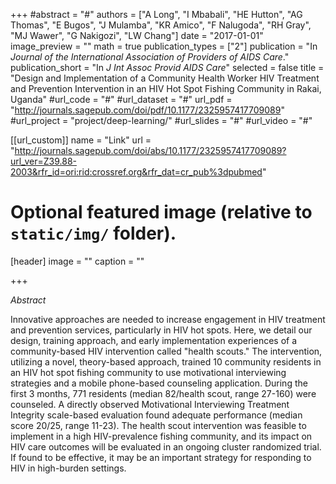 +++
#abstract = "#"
authors = ["A Long", "I Mbabali", "HE Hutton", "AG Thomas", "E Bugos", "J Mulamba", "KR Amico", "F Nalugoda", "RH Gray", "MJ Wawer", "G Nakigozi", "LW Chang"]
date = "2017-01-01"
image_preview = ""
math = true
publication_types = ["2"]
publication = "In *Journal of the International Association of Providers of AIDS Care*."
publication_short = "In *J Int Assoc Provid AIDS Care*"
selected = false
title = "Design and Implementation of a Community Health Worker HIV Treatment and Prevention Intervention in an HIV Hot Spot Fishing Community in Rakai, Uganda"
#url_code = "#"
#url_dataset = "#"
url_pdf = "http://journals.sagepub.com/doi/pdf/10.1177/2325957417709089"
#url_project = "project/deep-learning/"
#url_slides = "#"
#url_video = "#"

[[url_custom]]
name = "Link"
url = "http://journals.sagepub.com/doi/abs/10.1177/2325957417709089?url_ver=Z39.88-2003&rfr_id=ori:rid:crossref.org&rfr_dat=cr_pub%3dpubmed"

# Optional featured image (relative to `static/img/` folder).
[header]
image = ""
caption = ""

+++

*Abstract*

Innovative approaches are needed to increase engagement in HIV treatment and prevention services, particularly in HIV hot spots. Here, we detail our design, training approach, and early implementation experiences of a community-based HIV intervention called "health scouts." The intervention, utilizing a novel, theory-based approach, trained 10 community residents in an HIV hot spot fishing community to use motivational interviewing strategies and a mobile phone-based counseling application. During the first 3 months, 771 residents (median 82/health scout, range 27-160) were counseled. A directly observed Motivational Interviewing Treatment Integrity scale-based evaluation found adequate performance (median score 20/25, range 11-23). The health scout intervention was feasible to implement in a high HIV-prevalence fishing community, and its impact on HIV care outcomes will be evaluated in an ongoing cluster randomized trial. If found to be effective, it may be an important strategy for responding to HIV in high-burden settings.